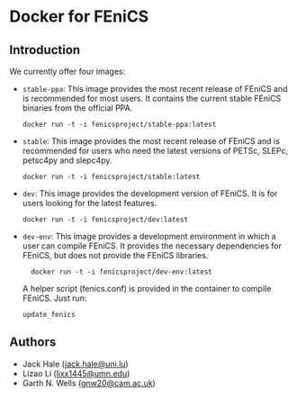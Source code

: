 # Docker for FEniCS

## Introduction

We currently offer four images:

* `stable-ppa`: This image provides the most recent release of FEniCS
  and is recommended for most users. It contains the current stable
  FEniCS binaries from the official PPA.

      docker run -t -i fenicsproject/stable-ppa:latest

* `stable`: This image provides the most recent release of FEniCS and
  is recommended for users who need the latest versions of PETSc,
  SLEPc, petsc4py and slepc4py.

      docker run -t -i fenicsproject/stable:latest

* `dev`: This image provides the development version of FEniCS.  It is
  for users looking for the latest features.

      docker run -t -i fenicsproject/dev:latest

* `dev-env`: This image provides a development environment in which a
   user can compile FEniCS. It provides the necessary dependencies for
   FEniCS, but does not provide the FEniCS libraries. 

        docker run -t -i fenicsproject/dev-env:latest

  A helper script (fenics.conf) is provided in the container to compile 
  FEniCS. Just run:
  
      update_fenics

## Authors

* Jack Hale (<jack.hale@uni.lu>)
* Lizao Li (<lixx1445@umn.edu>)
* Garth N. Wells (<gnw20@cam.ac.uk>)
